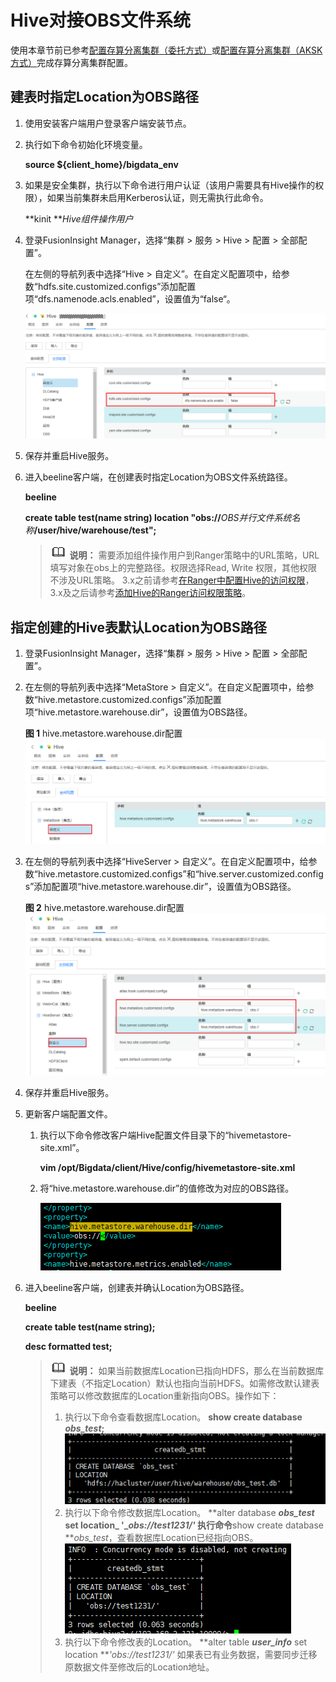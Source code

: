 # Hive对接OBS文件系统<a name="mrs_01_1286"></a>

使用本章节前已参考[配置存算分离集群（委托方式）](配置存算分离集群（委托方式）.md)或[配置存算分离集群（AKSK方式）](配置存算分离集群（AKSK方式）.md)完成存算分离集群配置。

## 建表时指定Location为OBS路径<a name="zh-cn_topic_0000001133181796_section12214144012562"></a>

1.  使用安装客户端用户登录客户端安装节点。
2.  执行如下命令初始化环境变量。

    **source $\{client\_home\}/bigdata\_env**

3.  如果是安全集群，执行以下命令进行用户认证（该用户需要具有Hive操作的权限），如果当前集群未启用Kerberos认证，则无需执行此命令。

    **kinit **_Hive组件操作用户_

4.  登录FusionInsight Manager，选择“集群 \> 服务 \> Hive \> 配置 \>  全部配置”。

    在左侧的导航列表中选择“Hive \> 自定义”。在自定义配置项中，给参数“hdfs.site.customized.configs”添加配置项“dfs.namenode.acls.enabled”，设置值为“false“。

    ![](figures/zh-cn_image_0000001179221401.png)

5.  保存并重启Hive服务。
6.  进入beeline客户端，在创建表时指定Location为OBS文件系统路径。

    **beeline**

    **create table test\(name string\) location "obs://**_OBS并行文件系统名称_**/user/hive/warehouse/test";**

    >![](public_sys-resources/icon-note.gif) **说明：** 
    >需要添加组件操作用户到Ranger策略中的URL策略，URL填写对象在obs上的完整路径。权限选择Read, Write 权限，其他权限不涉及URL策略。
    >3.x之前请参考[在Ranger中配置Hive的访问权限](https://support.huaweicloud.com/cmpntguide-mrs/mrs_01_0765.html)，3.x及之后请参考[添加Hive的Ranger访问权限策略](https://support.huaweicloud.com/cmpntguide-mrs/mrs_01_1858.html)。


## 指定创建的Hive表默认Location为OBS路径<a name="zh-cn_topic_0000001133181796_section11886135914148"></a>

1.  登录FusionInsight Manager，选择“集群 \> 服务 \> Hive \> 配置 \>  全部配置”。
2.  在左侧的导航列表中选择“MetaStore \> 自定义”。在自定义配置项中，给参数“hive.metastore.customized.configs”添加配置项“hive.metastore.warehouse.dir”，设置值为OBS路径。

    **图 1**  hive.metastore.warehouse.dir配置<a name="zh-cn_topic_0000001133181796_fig1818812132816"></a>  
    ![](figures/hive-metastore-warehouse-dir配置.png "hive-metastore-warehouse-dir配置")

3.  在左侧的导航列表中选择“HiveServer \> 自定义”。在自定义配置项中，给参数“hive.metastore.customized.configs”和“hive.server.customized.configs”添加配置项“hive.metastore.warehouse.dir”，设置值为OBS路径。

    **图 2**  hive.metastore.warehouse.dir配置<a name="zh-cn_topic_0000001133181796_fig3858141803220"></a>  
    ![](figures/hive-metastore-warehouse-dir配置-43.png "hive-metastore-warehouse-dir配置-43")

4.  保存并重启Hive服务。
5.  更新客户端配置文件。
    1.  执行以下命令修改客户端Hive配置文件目录下的“hivemetastore-site.xml”。

        **vim /opt/Bigdata/client/Hive/config/hivemetastore-site.xml**

    2.  将“hive.metastore.warehouse.dir”的值修改为对应的OBS路径。

        ![](figures/obs路径.png)

6.  进入beeline客户端，创建表并确认Location为OBS路径。

    **beeline**

    **create table test\(name string\);**

    **desc formatted test;**

    >![](public_sys-resources/icon-note.gif) **说明：** 
    >如果当前数据库Location已指向HDFS，那么在当前数据库下建表（不指定Location）默认也指向当前HDFS。如需修改默认建表策略可以修改数据库的Location重新指向OBS。操作如下：
    >1.  执行以下命令查看数据库Location。
    >    **show create database **_obs\_test_**;**
    >    ![](figures/查看数据库.png)
    >2.  执行以下命令修改数据库Location。
    >    **alter database **_obs\_test_ **set location**_ '__obs://test1231/'_
    >    执行命令**show create database **_obs\_test_，查看数据库Location已经指向OBS。
    >    ![](figures/查看数据库2.png)
    >3.  执行以下命令修改表的Location。
    >    **alter table **_user\_info_** set location **_'obs://test1231/'_
    >    如果表已有业务数据，需要同步迁移原数据文件至修改后的Location地址。


